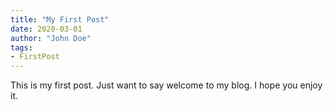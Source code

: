 ```yaml
---
title: "My First Post"
date: 2020-03-01
author: "John Doe"
tags:
- FirstPost
---
```


This is my first post. Just want to say welcome to my blog. I hope you enjoy it.
